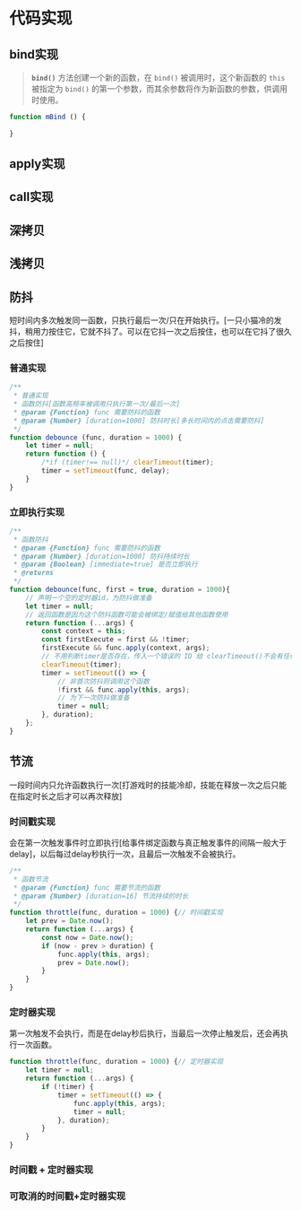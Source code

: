 # 代码实现

## bind实现

> **`bind()`** 方法创建一个新的函数，在 `bind()` 被调用时，这个新函数的 `this` 被指定为 `bind()` 的第一个参数，而其余参数将作为新函数的参数，供调用时使用。

```js
function mBind () {
    
}
```

## apply实现

## call实现

## 深拷贝

## 浅拷贝

## 防抖

短时间内多次触发同一函数，只执行最后一次/只在开始执行。[一只小猫冷的发抖，稍用力按住它，它就不抖了。可以在它抖一次之后按住，也可以在它抖了很久之后按住]

### 普通实现

```js
/**
 * 普通实现
 * 函数防抖[函数高频率被调用只执行第一次/最后一次]
 * @param {Function} func 需要防抖的函数
 * @param {Number} [duration=1000] 防抖时长[多长时间内的点击需要防抖]
 */
function debounce (func, duration = 1000) {
    let timer = null;
    return function () {
        /*if (timer!== null)*/ clearTimeout(timer);
        timer = setTimeout(func, delay);
    }
}
```

### 立即执行实现

```js
/**
 * 函数防抖
 * @param {Function} func 需要防抖的函数
 * @param {Number} [duration=1000] 防抖持续时长
 * @param {Boolean} [immediate=true] 是否立即执行 
 * @returns 
 */
function debounce(func, first = true, duration = 1000){
    // 声明一个空的定时器id，为防抖做准备
	let timer = null;
	// 返回函数是因为这个防抖函数可能会被绑定/赋值给其他函数使用
	return function (...args) {
		const context = this;
		const firstExecute = first && !timer;
		firstExecute && func.apply(context, args);
		// 不用判断timer是否存在，传入一个错误的 ID 给 clearTimeout()不会有任何影响；也不会抛出异常。
		clearTimeout(timer);
		timer = setTimeout(() => {
			// 非首次防抖则调用这个函数
			!first && func.apply(this, args);
			// 为下一次防抖做准备
			timer = null;
		}, duration);
	};
}
```

## 节流

一段时间内只允许函数执行一次[打游戏时的技能冷却，技能在释放一次之后只能在指定时长之后才可以再次释放]

### 时间戳实现

会在第一次触发事件时立即执行[给事件绑定函数与真正触发事件的间隔一般大于delay]，以后每过delay秒执行一次，且最后一次触发不会被执行。

```js
/**
 * 函数节流
 * @param {Function} func 需要节流的函数
 * @param {Number} [duration=16] 节流持续的时长
 */
function throttle(func, duration = 1000) {// 时间戳实现
    let prev = Date.now();
    return function (...args) {
        const now = Date.now();
        if (now - prev > duration) {
            func.apply(this, args);
            prev = Date.now();
        }
    }
}
```

### 定时器实现

第一次触发不会执行，而是在delay秒后执行，当最后一次停止触发后，还会再执行一次函数。

```js
function throttle(func, duration = 1000) {// 定时器实现
    let timer = null;
    return function (...args) {
        if (!timer) {
            timer = setTimeout(() => {
                func.apply(this, args);
                timer = null;
            }, duration);
        }
    }
}
```
### 时间戳 + 定时器实现

### 可取消的时间戳+定时器实现